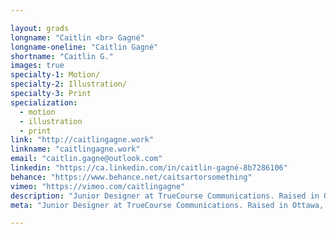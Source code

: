 ```yaml
---

layout: grads
longname: "Caitlin <br> Gagné"
longname-oneline: "Caitlin Gagné"
shortname: "Caitlin G."
images: true
specialty-1: Motion/
specialty-2: Illustration/
specialty-3: Print
specialization:
  - motion
  - illustration
  - print
link: "http://caitlingagne.work"
linkname: "caitlingagne.work"
email: "caitlin.gagne@outlook.com"
linkedin: "https://ca.linkedin.com/in/caitlin-gagné-8b7286106"
behance: "https://www.behance.net/caitsartorsomething"
vimeo: "https://vimeo.com/caitlingagne"
description: "Junior Designer at TrueCourse Communications. Raised in Ottawa, I'll be moving to New Zealand after graduation to start another adventure."
meta: "Junior Designer at TrueCourse Communications. Raised in Ottawa, I'll be moving to New Zealand after graduation to start another adventure."

---
```


